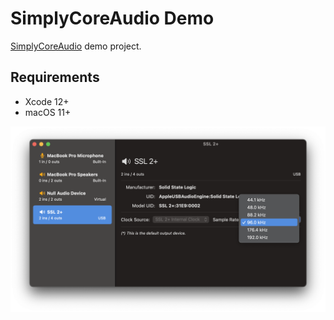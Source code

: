 # SimplyCoreAudio Demo

[SimplyCoreAudio](https://github.com/rnine/SimplyCoreAudio) demo project.

## Requirements

- Xcode 12+
- macOS 11+

![Screenshot](images/Screenshot.png "a title")
